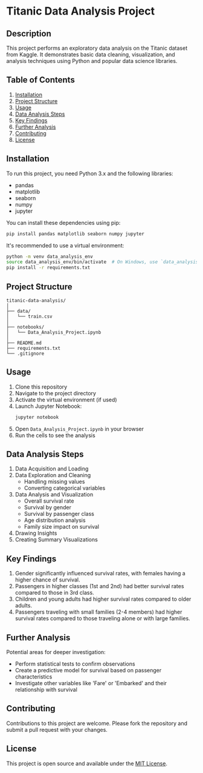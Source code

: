 # Titanic Data Analysis Project

## Description
This project performs an exploratory data analysis on the Titanic dataset from Kaggle. It demonstrates basic data cleaning, visualization, and analysis techniques using Python and popular data science libraries.

## Table of Contents
1. [Installation](#installation)
2. [Project Structure](#project-structure)
3. [Usage](#usage)
4. [Data Analysis Steps](#data-analysis-steps)
5. [Key Findings](#key-findings)
6. [Further Analysis](#further-analysis)
7. [Contributing](#contributing)
8. [License](#license)

## Installation

To run this project, you need Python 3.x and the following libraries:
- pandas
- matplotlib
- seaborn
- numpy
- jupyter

You can install these dependencies using pip:

```bash
pip install pandas matplotlib seaborn numpy jupyter
```

It's recommended to use a virtual environment:

```bash
python -m venv data_analysis_env
source data_analysis_env/bin/activate  # On Windows, use `data_analysis_env\Scripts\activate`
pip install -r requirements.txt
```

## Project Structure

```
titanic-data-analysis/
│
├── data/
│   └── train.csv
│
├── notebooks/
│   └── Data_Analysis_Project.ipynb
│
├── README.md
├── requirements.txt
└── .gitignore
```

## Usage

1. Clone this repository
2. Navigate to the project directory
3. Activate the virtual environment (if used)
4. Launch Jupyter Notebook:
   ```bash
   jupyter notebook
   ```
5. Open `Data_Analysis_Project.ipynb` in your browser
6. Run the cells to see the analysis

## Data Analysis Steps

1. Data Acquisition and Loading
2. Data Exploration and Cleaning
   - Handling missing values
   - Converting categorical variables
3. Data Analysis and Visualization
   - Overall survival rate
   - Survival by gender
   - Survival by passenger class
   - Age distribution analysis
   - Family size impact on survival
4. Drawing Insights
5. Creating Summary Visualizations

## Key Findings

1. Gender significantly influenced survival rates, with females having a higher chance of survival.
2. Passengers in higher classes (1st and 2nd) had better survival rates compared to those in 3rd class.
3. Children and young adults had higher survival rates compared to older adults.
4. Passengers traveling with small families (2-4 members) had higher survival rates compared to those traveling alone or with large families.

## Further Analysis

Potential areas for deeper investigation:
- Perform statistical tests to confirm observations
- Create a predictive model for survival based on passenger characteristics
- Investigate other variables like 'Fare' or 'Embarked' and their relationship with survival

## Contributing

Contributions to this project are welcome. Please fork the repository and submit a pull request with your changes.

## License

This project is open source and available under the [MIT License](LICENSE).
